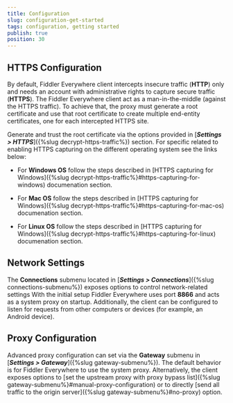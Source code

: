 ```yaml
---
title: Configuration
slug: configuration-get-started
tags: configuration, getting started
publish: true
position: 30
---
```


## HTTPS Configuration

By default, Fiddler Everywhere client intercepts insecure traffic (**HTTP**) only and needs an account with administrative rights to capture secure traffic (**HTTPS**). The Fiddler Everywhere client act as a man-in-the-middle (against the HTTPS traffic). To achieve that, the proxy must generate a root certificate and use that root certificate to create multiple end-entity certificates, one for each intercepted HTTPS site. 

Generate and trust the root certificate via the options provided in [**_Settings > HTTPS_**]({%slug decrypt-https-traffic%}) section. For specific related to enabling HTTPS capturing on the different operating system see the links below:

- For __Windows OS__ follow the steps described in [HTTPS capturing for Windows]({%slug decrypt-https-traffic%}#https-capturing-for-windows) documenation section.

- For __Mac OS__ follow the steps described in [HTTPS capturing for Windows]({%slug decrypt-https-traffic%}#https-capturing-for-mac-os) documenation section.

- For __Linux OS__ follow the steps described in [HTTPS capturing for Windows]({%slug decrypt-https-traffic%}#https-capturing-for-linux) documenation section.

## Network Settings

The **Connections** submenu located in [**_Settings >  Connections_**]({%slug connections-submenu%}) exposes options to control network-related settings With the initial setup Fiddler Everywhere uses port **8866** and acts as a system proxy on startup. Additionally, the client can be configured to listen for requests from other computers or devices (for example, an Android device). 

## Proxy Configuration

Advanced proxy configuration can set via the **Gateway** submenu in [**_Settings > Gateway_**]({%slug gateway-submenu%}). The default behavior is for Fiddler Everywhere to use the system proxy. Alternatively, the client exposes options to [set the upstream proxy with proxy bypass list]({%slug gateway-submenu%}#manual-proxy-configuration) or to directly [send all traffic to the origin server]({%slug gateway-submenu%}#no-proxy) option.